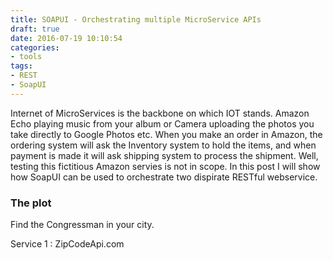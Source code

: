 ```yaml
---
title: SOAPUI - Orchestrating multiple MicroService APIs
draft: true
date: 2016-07-19 10:10:54
categories:
- tools
tags:
- REST
- SoapUI
---
```


Internet of MicroServices is the backbone on which IOT stands. Amazon Echo playing music from your album or Camera uploading the photos you take directly to Google Photos etc. <!-- more --> When you make an order in Amazon, the ordering system will ask the Inventory system to hold the items, and when payment is made it will ask shipping system to process the shipment. Well, testing this fictitious Amazon servies is not in scope. In this post I will show how SoapUI can be used to orchestrate two dispirate RESTful webservice.

###  The plot
Find the Congressman in your city. 

Service 1 : ZipCodeApi.com 
 
